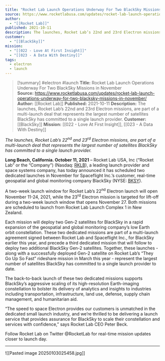 ```yaml
---
title: "Rocket Lab Launch Operations Underway For Two BlackSky Missions in November  "
source: https://www.rocketlabusa.com/updates/rocket-lab-launch-operations-underway-for-two-blacksky-missions-in-november/
author:
  - "[[Rocket Lab]]"
published: 2021-10-11
description: The launches, Rocket Lab’s 22nd and 23rd Electron missions, are part of a multi-launch deal that represents the largest number of satellites BlackSky has committed to a single launch provider.
customer:
  - "[[BlackSky]]"
mission:
  - "[[022 - Love At First Insight]]"
  - "[[023 - A Data With Destiny]]"
tags:
  - electron
  - launch
---
```

>[!summary]
#electron #launch
**Title:** Rocket Lab Launch Operations Underway For Two BlackSky Missions in November  
**Source:** https://www.rocketlabusa.com/updates/rocket-lab-launch-operations-underway-for-two-blacksky-missions-in-november/
**Author:** [[Rocket Lab]]
**Published:** 2021-10-11
**Description:** The launches, Rocket Lab’s 22nd and 23rd Electron missions, are part of a multi-launch deal that represents the largest number of satellites BlackSky has committed to a single launch provider.
**Customer:** [[BlackSky]]
**Mission:** [[022 - Love At First Insight]], [[023 - A Data With Destiny]]

*The launches, Rocket Lab’s 22<sup>nd</sup> and 23<sup>rd</sup> Electron missions, are part of a multi-launch deal that represents the largest number of satellites BlackSky has committed to a single launch provider.*

**Long Beach, California. October 11, 2021** – Rocket Lab USA, Inc (“Rocket Lab” or the “Company”) (Nasdaq: [RKLB](https://investors.rocketlabusa.com/overview/default.aspx)), a leading launch provider and space systems company, has today announced it has scheduled two dedicated launches in November for Spaceflight Inc.’s customer, real-time geospatial and global monitoring company BlackSky (NYSE: [BKSY](https://ir.blacksky.com/)).

A two-week launch window for Rocket Lab’s 22<sup>nd</sup> Electron launch will open November 11-24, 2021, while the 23<sup>rd</sup> Electron mission is targeted for lift-off during a two-week launch window that opens November 27. Both missions are scheduled to launch from Rocket Lab Launch Complex 1 in New Zealand.

Each mission will deploy two Gen-2 satellites for BlackSky in a rapid expansion of the geospatial and global monitoring company’s low Earth orbit constellation. These two dedicated missions are part of a multi-launch agreement signed between Rocket Lab and Spaceflight Inc., for BlackSky earlier this year, and precede a third dedicated mission that will follow to deploy two additional BlackSky Gen-2 satellites. Together, these launches - along with a successfully deployed Gen-2 satellite on Rocket Lab’s “They Go Up So Fast” rideshare mission in March this year - represent the largest number of satellites BlackSky has committed to a single launch provider to date.

The back-to-back launch of these two dedicated missions supports BlackSky’s aggressive scaling of its high-resolution Earth-imaging constellation to bolster its delivery of analytics and insights to industries including transportation, infrastructure, land use, defense, supply chain management, and humanitarian aid.

“The speed to space Electron provides our customers is unmatched in the dedicated small launch industry, and we’re thrilled to be delivering a launch service that provides assurance for BlackSky to scale their constellation and services with confidence,” says Rocket Lab CEO Peter Beck.

Follow Rocket Lab on Twitter @RocketLab for real-time mission updates closer to launch day.

---

![[Pasted image 20250103025458.jpg]]